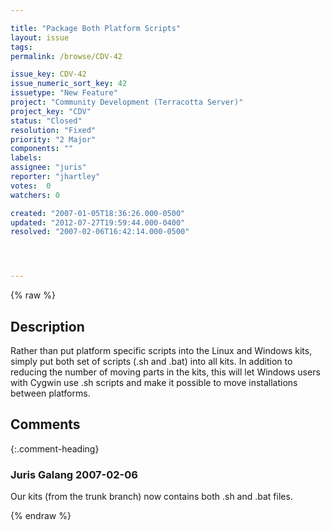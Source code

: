 ```yaml
---

title: "Package Both Platform Scripts"
layout: issue
tags: 
permalink: /browse/CDV-42

issue_key: CDV-42
issue_numeric_sort_key: 42
issuetype: "New Feature"
project: "Community Development (Terracotta Server)"
project_key: "CDV"
status: "Closed"
resolution: "Fixed"
priority: "2 Major"
components: ""
labels: 
assignee: "juris"
reporter: "jhartley"
votes:  0
watchers: 0

created: "2007-01-05T18:36:26.000-0500"
updated: "2012-07-27T19:59:44.000-0400"
resolved: "2007-02-06T16:42:14.000-0500"




---
```


{% raw %}

## Description

<div markdown="1" class="description">

Rather than put platform specific scripts into the Linux and Windows kits, simply put both set of scripts (.sh and .bat) into all kits.  In addition to reducing the number of moving parts in the kits, this will let Windows users with Cygwin use .sh scripts and make it possible to move installations between platforms.


</div>

## Comments


{:.comment-heading}
### **Juris Galang** <span class="date">2007-02-06</span>

<div markdown="1" class="comment">

Our kits (from the trunk branch) now contains both .sh and .bat files.

</div>



{% endraw %}
